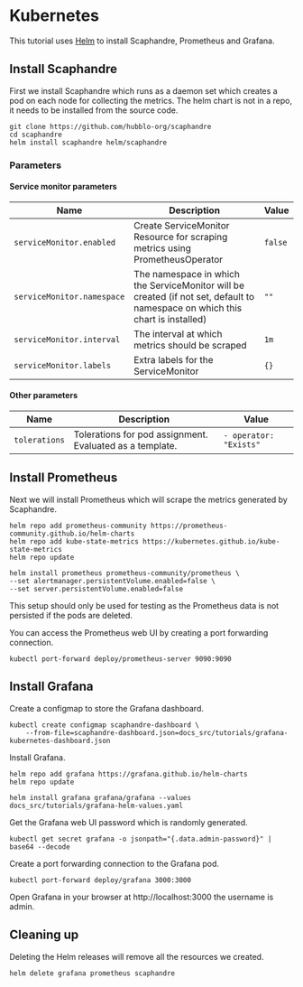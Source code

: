 # Kubernetes

This tutorial uses [Helm](https://helm.sh/docs/intro/quickstart/) to install
Scaphandre, Prometheus and Grafana.

## Install Scaphandre

First we install Scaphandre which runs as a daemon set which creates a pod on
each node for collecting the metrics. The helm chart is not in a repo, it needs
to be installed from the source code.

    git clone https://github.com/hubblo-org/scaphandre
    cd scaphandre
    helm install scaphandre helm/scaphandre
### Parameters
#### Service monitor parameters

| Name                      | Description                                                                                   | Value                     |
| ------------------------- | ----------------------------------------------------------------------------------------------| ------------------------- |
| `serviceMonitor.enabled`  | Create ServiceMonitor Resource for scraping metrics using PrometheusOperator                  | `false`                   |
| `serviceMonitor.namespace`| The namespace in which the ServiceMonitor will be created   (if not set, default to namespace on which this chart is installed)  | `""`                      |
| `serviceMonitor.interval` | The interval at which metrics should be scraped                                               | `1m`                     |
| `serviceMonitor.labels`   | Extra labels for the ServiceMonitor                                                           | `{}`                     |

#### Other parameters
| Name                                       | Description                                                                 | Value                     |
| ------------------------------------------ | ----------------------------------------------------------------------------| ------------------------- |
| `tolerations`                              | Tolerations for pod assignment. Evaluated as a template.                    | `- operator: "Exists"`    |

## Install Prometheus

Next we will install Prometheus which will scrape the metrics generated by Scaphandre.

    helm repo add prometheus-community https://prometheus-community.github.io/helm-charts
    helm repo add kube-state-metrics https://kubernetes.github.io/kube-state-metrics
    helm repo update

    helm install prometheus prometheus-community/prometheus \
    --set alertmanager.persistentVolume.enabled=false \
    --set server.persistentVolume.enabled=false

This setup should only be used for testing as the Prometheus data is not
persisted if the pods are deleted.

You can access the Prometheus web UI by creating a port forwarding connection.

    kubectl port-forward deploy/prometheus-server 9090:9090

## Install Grafana

Create a configmap to store the Grafana dashboard.

    kubectl create configmap scaphandre-dashboard \
        --from-file=scaphandre-dashboard.json=docs_src/tutorials/grafana-kubernetes-dashboard.json

Install Grafana.

    helm repo add grafana https://grafana.github.io/helm-charts
    helm repo update

    helm install grafana grafana/grafana --values docs_src/tutorials/grafana-helm-values.yaml

Get the Grafana web UI password which is randomly generated.

    kubectl get secret grafana -o jsonpath="{.data.admin-password}" | base64 --decode

Create a port forwarding connection to the Grafana pod.

    kubectl port-forward deploy/grafana 3000:3000

Open Grafana in your browser at http://localhost:3000 the username is admin.

## Cleaning up

Deleting the Helm releases will remove all the resources we created.

    helm delete grafana prometheus scaphandre
